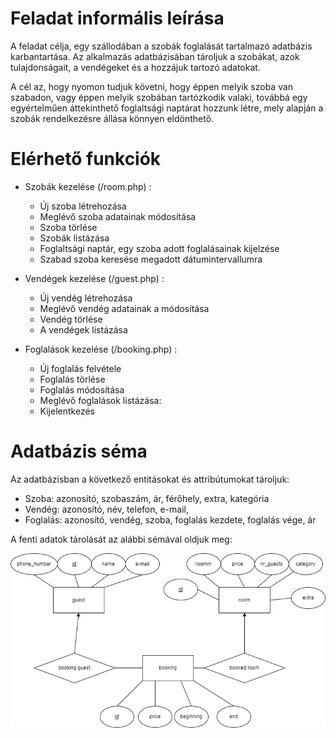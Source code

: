 # Feladat informális leírása
A feladat célja, egy szállodában a szobák foglalását tartalmazó adatbázis karbantartása. Az alkalmazás adatbázisában tároljuk a szobákat, azok tulajdonságait, a vendégeket és a hozzájuk tartozó adatokat.

A cél az, hogy nyomon tudjuk követni, hogy éppen melyik szoba van szabadon, vagy éppen melyik szobában tartózkodik valaki, továbbá egy egyértelműen áttekinthető foglaltsági naptárat hozzunk létre, mely alapján a szobák rendelkezésre állása könnyen eldönthető.

# Elérhető funkciók
- Szobák kezelése (/room.php) :
    - Új szoba létrehozása
    - Meglévő szoba adatainak módosítása
    - Szoba törlése
    - Szobák listázása
    - Foglaltsági naptár, egy szoba adott foglalásainak kijelzése
    - Szabad szoba keresése megadott dátumintervallumra

- Vendégek kezelése (/guest.php) :
    - Új vendég létrehozása
    - Meglévő vendég adatainak a módosítása
    - Vendég törlése
    - A vendégek listázása

- Foglalások kezelése (/booking.php) :
    - Új foglalás felvétele
    - Foglalás törlése
    - Foglalás módosítása
    - Meglévő foglalások listázása:
    - Kijelentkezés
    
# Adatbázis séma
Az adatbázisban a következő entitásokat és attribútumokat tároljuk:

- Szoba: azonosító, szobaszám, ár, férőhely, extra, kategória
- Vendég: azonosító, név, telefon, e-mail, 
- Foglalás: azonosító, vendég, szoba, foglalás kezdete, foglalás vége, ár

A fenti adatok tárolását az alábbi sémával oldjuk meg:

![hotelmanschema](./doc/hotelman-schema.png "schema" )

